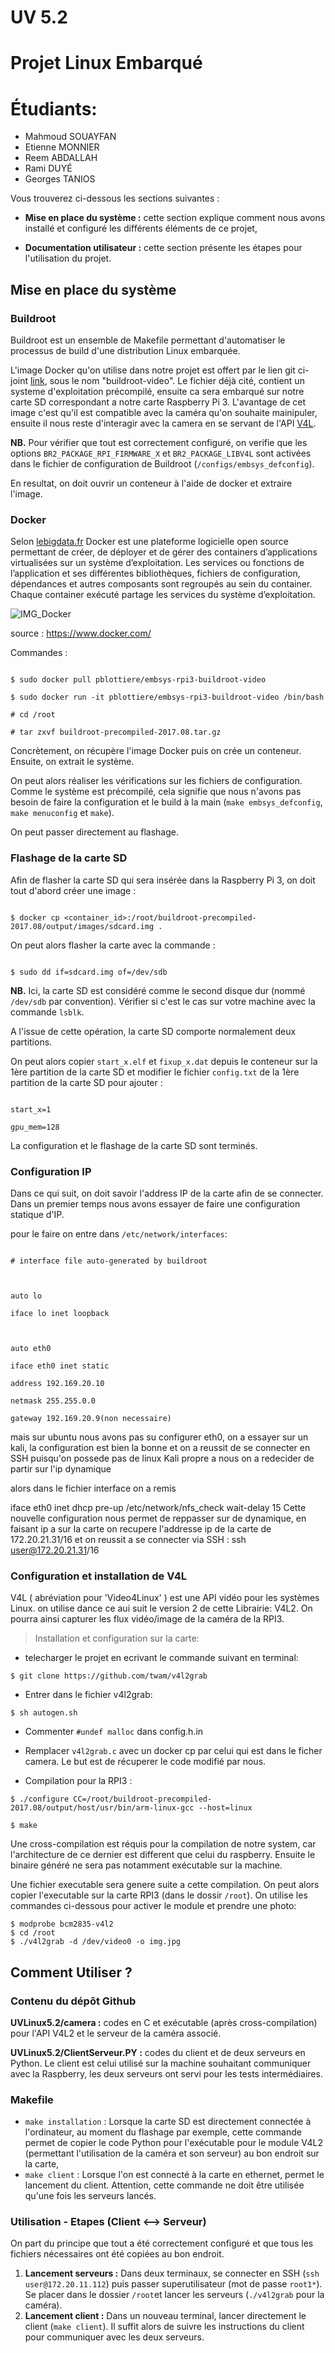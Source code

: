 # UV 5.2
# Projet Linux Embarqué
# Étudiants:

   - Mahmoud SOUAYFAN
   - Etienne MONNIER
   - Reem ABDALLAH
   - Rami DUYÉ
   - Georges TANIOS


Vous trouverez ci-dessous les sections suivantes :

- ****Mise en place du système :**** cette section explique comment nous avons installé et configuré les différents éléments de ce projet,

- ****Documentation utilisateur :**** cette section présente les étapes pour l'utilisation du projet.

  

## Mise en place du système

  

### Buildroot

Buildroot est un ensemble de Makefile permettant d'automatiser le processus de build d'une distribution Linux embarquée.

  
L'image Docker qu'on utilise dans notre projet est offert par le lien git ci-joint [link](https://github.com/pblottiere/embsys/tree/master/labs/rpi3/docker), sous le nom "buildroot-video". Le fichier déjà cité, contient un systeme d'exploitation précompilé, ensuite ca sera embarqué sur notre carte SD correspondant a notre carte Raspberry Pi 3.
L'avantage de cet image c'est qu'il est compatible avec la caméra qu'on souhaite mainipuler, ensuite il nous reste d'interagir avec la camera en se servant de l'API [V4L](https://github.com/twam/v4l2grab).


****NB.**** Pour vérifier que tout est correctement configuré, on verifie que les options `BR2_PACKAGE_RPI_FIRMWARE_X`  et `BR2_PACKAGE_LIBV4L` sont activées dans le fichier de configuration de Buildroot (`/configs/embsys_defconfig`).

En resultat, on doit ouvrir un conteneur à l'aide de docker et extraire l'image.
  

### Docker

Selon [lebigdata.fr](https://www.lebigdata.fr/docker-definition) Docker est une plateforme logicielle open source permettant de créer, de déployer et de gérer des containers d’applications virtualisées sur un système d’exploitation. Les services ou fonctions de l’application et ses différentes bibliothèques, fichiers de configuration, dépendances et autres composants sont regroupés au sein du container. Chaque container exécuté partage les services du système d’exploitation.

![IMG_Docker](https://www.docker.com/sites/default/files/d8/2018-11/docker-containerized-and-vm-transparent-bg.png)

source : https://www.docker.com/

  

Commandes :

```

$ sudo docker pull pblottiere/embsys-rpi3-buildroot-video

$ sudo docker run -it pblottiere/embsys-rpi3-buildroot-video /bin/bash

# cd /root

# tar zxvf buildroot-precompiled-2017.08.tar.gz

```

Concrètement, on récupère l'image Docker puis on crée un conteneur. Ensuite, on extrait le système.

On peut alors réaliser les vérifications sur les fichiers de configuration. Comme le système est précompilé, cela signifie que nous n'avons pas besoin de faire la configuration et le build à la main (`make embsys_defconfig`, `make menuconfig` et `make`). 

On peut passer directement au flashage.


### Flashage de la carte SD

Afin de flasher la carte SD qui sera insérée dans la Raspberry Pi 3, on doit tout d'abord créer une image :

```

$ docker cp <container_id>:/root/buildroot-precompiled-2017.08/output/images/sdcard.img .

```

On peut alors flasher la carte avec la commande :

```

$ sudo dd if=sdcard.img of=/dev/sdb

```

****NB.**** Ici, la carte SD est considéré comme le second disque dur (nommé `/dev/sdb` par convention). Vérifier si c'est le cas sur votre machine avec la commande `lsblk`.

  

A l'issue de cette opération, la carte SD comporte normalement deux partitions.

On peut alors copier `start_x.elf` et `fixup_x.dat` depuis le conteneur sur la 1ère partition de la carte SD et modifier le fichier `config.txt` de la 1ère partition de la carte SD pour ajouter :

````

start_x=1

gpu_mem=128

````

La configuration et le flashage de la carte SD sont terminés.

  

### Configuration IP

Dans ce qui suit, on doit savoir l'address IP de la carte afin de se connecter.
Dans un premier temps nous avons essayer de faire une configuration statique d'IP.
  
pour le faire on entre dans  `/etc/network/interfaces`:

```

# interface file auto-generated by buildroot

  

auto lo

iface lo inet loopback

  

auto eth0

iface eth0 inet static

address 192.169.20.10

netmask 255.255.0.0

gateway 192.169.20.9(non necessaire)

```
mais sur ubuntu nous avons pas su configurer eth0, on a essayer sur un kali, la configuration est bien la bonne et 
on a reussit de se connecter en SSH puisqu'on possede pas de linux Kali propre a nous on a redecider de partir sur l'ip dynamique

alors dans le fichier interface on a remis 

 iface eth0 inet dhcp 
 pre-up /etc/network/nfs_check
 wait-delay 15 
Cette nouvelle configuration nous permet de reppasser sur de dynamique, en faisant ip a sur la carte on recupere l'addresse ip de la carte de 172.20.21.31/16
et on reussit a se connecter via SSH : ssh user@172.20.21.31/16

### Configuration et installation de V4L

V4L ( abréviation pour 'Video4Linux' ) est une API vidéo pour les systèmes Linux. on utilise dance ce aui suit le version 2 de cette Librairie: V4L2.
On pourra ainsi capturer les flux vidéo/image de la caméra de la RPI3.

> Installation et configuration sur la carte:
   - telecharger le projet en ecrivant le commande suivant en terminal: 
   ```
   $ git clone https://github.com/twam/v4l2grab
   ```

   - Entrer dans le fichier v4l2grab:
   ```
   $ sh autogen.sh
   ```
   - Commenter `#undef malloc` dans config.h.in

   - Remplacer `v4l2grab.c` avec un docker cp par celui qui est dans le ficher camera. Le but est de récuperer le code modifié par nous. 

   - Compilation pour la RPI3 :
   ```
   $ ./configure CC=/root/buildroot-precompiled-2017.08/output/host/usr/bin/arm-linux-gcc --host=linux

   $ make
   ```
   
   Une cross-compilation est réquis pour la compilation de notre system, car l'architecture de ce dernier est different que celui du raspberry.
   Ensuite le binaire généré ne sera pas notamment exécutable sur la machine.
   
   Une fichier executable sera genere suite a cette compilation. On peut alors copier l'executable sur la carte RPI3 (dans le dossir `/root`). 
   On utilise les commandes ci-dessous pour activer le module et prendre une photo:

   ```
   $ modprobe bcm2835-v4l2
   $ cd /root
   $ ./v4l2grab -d /dev/video0 -o img.jpg
   ```

## Comment Utiliser ?

### Contenu du dépôt Github

**UVLinux5.2/camera :** codes en C et exécutable (après cross-compilation) pour l'API V4L2 et le serveur de la caméra associé.

**UVLinux5.2/ClientServeur.PY :** codes du client et de deux serveurs en Python. Le client est celui utilisé sur la machine souhaitant communiquer avec la Raspberry, les deux serveurs ont servi pour les tests intermédiaires.

### Makefile

- `make installation` : Lorsque la carte SD est directement connectée à l'ordinateur, au moment du flashage par exemple, cette commande permet de copier le code Python pour l'exécutable pour le module V4L2 (permettant l'utilisation de la caméra et son serveur) au bon endroit sur la carte,
- `make client` : Lorsque l'on est connecté à la carte en ethernet, permet le lancement du client. Attention, cette commande ne doit être utilisée qu'une fois les serveurs lancés.

### Utilisation - Etapes (Client <--> Serveur) 

On part du principe que tout a été correctement configuré et que tous les fichiers nécessaires ont été copiées au bon endroit.

1. **Lancement serveurs :** Dans deux terminaux, se connecter en SSH (`ssh user@172.20.11.112`) puis passer superutilisateur (mot de passe `root1*`). Se placer dans le dossier `/root`et lancer les serveurs (`./v4l2grab` pour la caméra).
2. **Lancement client :** Dans un nouveau terminal, lancer directement le client (`make client`). Il suffit alors de suivre les instructions du client pour communiquer avec les deux serveurs.